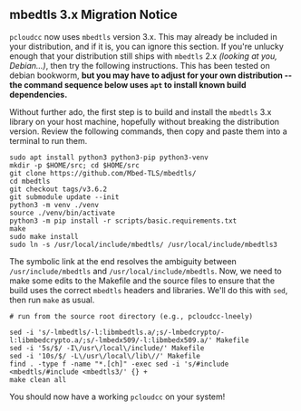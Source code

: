 ## mbedtls 3.x Migration Notice

`pcloudcc` now uses `mbedtls` version 3.x. This may already be included in your distribution, and if it is, you can ignore this section. If you're unlucky enough that your distribution still ships with `mbedtls` 2.x *(looking at you, Debian...)*, then try the following instructions. This has been tested on debian bookworm, **but you may have to adjust for your own distribution -- the command sequence below uses `apt` to install known build dependencies.**

Without further ado, the first step is to build and install the `mbedtls` 3.x library on your host machine, hopefully without breaking the distribution version. Review the following commands, then copy and paste them into a terminal to run them.

```
sudo apt install python3 python3-pip python3-venv
mkdir -p $HOME/src; cd $HOME/src
git clone https://github.com/Mbed-TLS/mbedtls/
cd mbedtls
git checkout tags/v3.6.2
git submodule update --init
python3 -m venv ./venv
source ./venv/bin/activate
python3 -m pip install -r scripts/basic.requirements.txt
make
sudo make install
sudo ln -s /usr/local/include/mbedtls/ /usr/local/include/mbedtls3
```

The symbolic link at the end resolves the ambiguity between `/usr/include/mbedtls` and `/usr/local/include/mbedtls`. Now, we need to make some edits to the Makefile and the source files to ensure that the build uses the correct `mbedtls` headers and libraries. We'll do this with `sed`, then run `make` as usual.

```
# run from the source root directory (e.g., pcloudcc-lneely)

sed -i 's/-lmbedtls/-l:libmbedtls.a/;s/-lmbedcrypto/-l:libmbedcrypto.a/;s/-lmbedx509/-l:libmbedx509.a/' Makefile
sed -i '5s/$/ -I\/usr\/local\/include/' Makefile
sed -i '10s/$/ -L\/usr\/local\/lib\//' Makefile
find . -type f -name "*.[ch]" -exec sed -i 's/#include <mbedtls/#include <mbedtls3/' {} +
make clean all
```

You should now have a working `pcloudcc` on your system!